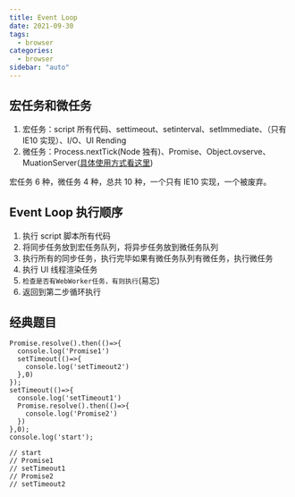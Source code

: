 ```yaml
---
title: Event Loop
date: 2021-09-30
tags:
  - browser
categories:
  - browser
sidebar: "auto"
---
```


## 宏任务和微任务

1. 宏任务：script 所有代码、settimeout、setinterval、setImmediate、（只有 IE10 实现）、I/O、UI Rending
2. 微任务：Process.nextTick(Node 独有)、Promise、Object.ovserve、MuationServer([具体使用方式看这里](http://javascript.ruanyifeng.com/dom/mutationobserver.html))

宏任务 6 种，微任务 4 种，总共 10 种，一个只有 IE10 实现，一个被废弃。

## Event Loop 执行顺序

1. 执行 script 脚本所有代码
2. 将同步任务放到宏任务队列，将异步任务放到微任务队列
3. 执行所有的同步任务，执行完毕如果有微任务队列有微任务，执行微任务
4. 执行 UI 线程渲染任务
5. `检查是否有WebWorker任务，有则执行`(易忘)
6. 返回到第二步循环执行

## 经典题目

```
Promise.resolve().then(()=>{
  console.log('Promise1')
  setTimeout(()=>{
    console.log('setTimeout2')
  },0)
});
setTimeout(()=>{
  console.log('setTimeout1')
  Promise.resolve().then(()=>{
    console.log('Promise2')
  })
},0);
console.log('start');

// start
// Promise1
// setTimeout1
// Promise2
// setTimeout2

```
